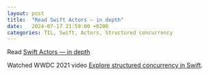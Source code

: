 ```yaml
---
layout: post
title:  "Read Swift Actors — in depth"
date:   2024-07-17 21:59:00 +0200
categories: TIL, Swift, Actors, Structured concurrency
---
```

Read [Swift Actors — in depth](https://medium.com/@valentinjahanmanesh/swift-actors-in-depth-19c8b3dbd85a#:~:text=In%20Swift%2C%20an%20actor%20is,a%20printer%20in%20an%20office.)

Watched WWDC 2021 video [Explore structured concurrency in Swift](https://developer.apple.com/videos/play/wwdc2021/10134/).
